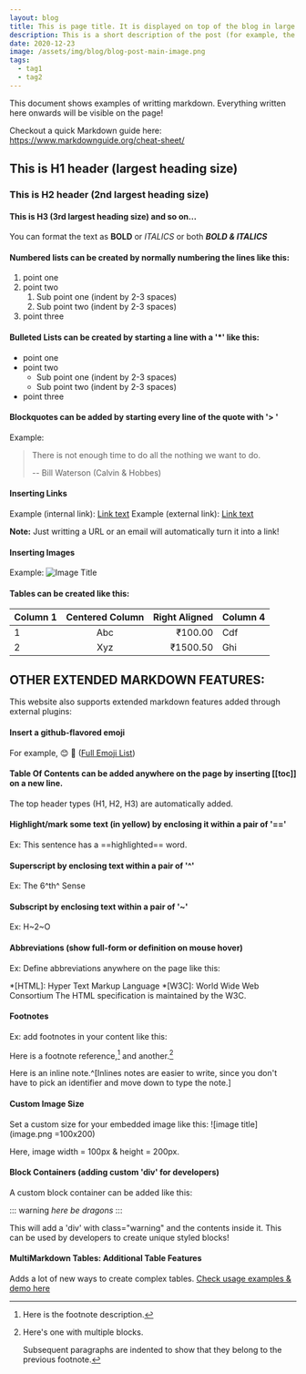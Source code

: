 ```yaml
---
layout: blog
title: This is page title. It is displayed on top of the blog in large text.
description: This is a short description of the post (for example, the first paragraph). It is displayed as the short excerpt (preview) of the blog on the blog listing pages. Also helps with the SEO.
date: 2020-12-23
image: /assets/img/blog/blog-post-main-image.png
tags:
  - tag1
  - tag2
---
```


This document shows examples of writting markdown. Everything written here onwards will be visible on the page!

<!-- excerpt -->

Checkout a quick Markdown guide here: https://www.markdownguide.org/cheat-sheet/


## This is H1 header (largest heading size)

### This is H2 header (2nd largest heading size)

#### This is H3 (3rd largest heading size) and so on...

You can format the text as **BOLD** or _ITALICS_ or both ***BOLD & ITALICS***

#### Numbered lists can be created by normally numbering the lines like this:
1. point one
2. point two
   1. Sub point one (indent by 2-3 spaces)
   2. Sub point two (indent by 2-3 spaces)
3. point three


#### Bulleted Lists can be created by starting a line with a '*' like this:
* point one
* point two
  * Sub point one (indent by 2-3 spaces)
  * Sub point two (indent by 2-3 spaces)
* point three

#### Blockquotes can be added by starting every line of the quote with '> '
Example:
> There is not enough time
> to do all the nothing we
> want to do.
>
> -- Bill Waterson (Calvin & Hobbes)


#### Inserting Links
Example (internal link): [Link text](/link/path)
Example (external link): [Link text](https://www.example.com)

**Note:** Just writting a URL or an email will automatically turn it into a link!


#### Inserting Images
Example: ![Image Title](image-url.jpg)


#### Tables can be created like this:

| Column 1 | Centered Column | Right Aligned | Column 4 |
|----------|:---------------:|--------------:|----------|
| 1        |       Abc       |       ₹100.00 | Cdf      |
| 2        |       Xyz       |      ₹1500.50 | Ghi      |



## OTHER EXTENDED MARKDOWN FEATURES:

This website also supports extended markdown features added through external plugins:

#### Insert a github-flavored emoji
For example,  :blush: :raising_hand:  ([Full Emoji List](https://github.com/ikatyang/emoji-cheat-sheet/blob/master/README.md))


#### Table Of Contents can be added anywhere on the page by inserting [[toc]] on a new line.
The top header types (H1, H2, H3) are automatically added.


#### Highlight/mark some text (in yellow) by enclosing it within a pair of '=='
Ex: This sentence has a ==highlighted== word.


#### Superscript by enclosing text within a pair of '^'
Ex: The 6^th^ Sense


#### Subscript by enclosing text within a pair of '~'
Ex: H~2~O


#### Abbreviations (show full-form or definition on mouse hover)

Ex: Define abbreviations anywhere on the page like this:

*[HTML]: Hyper Text Markup Language
*[W3C]:  World Wide Web Consortium
The HTML specification
is maintained by the W3C.


#### Footnotes

Ex: add footnotes in your content like this:

Here is a footnote reference,[^1] and another.[^longnote]

[^1]: Here is the footnote description.

[^longnote]: Here's one with multiple blocks.

    Subsequent paragraphs are indented to show that they belong to the previous footnote.


Here is an inline note.^[Inlines notes are easier to write, since
you don't have to pick an identifier and move down to type the
note.]


#### Custom Image Size

Set a custom size for your embedded image like this: ![image title](image.png =100x200)

Here, image width = 100px & height = 200px.


#### Block Containers (adding custom 'div' for developers)

A custom block container can be added like this:

::: warning
*here be dragons*
:::

This will add a 'div' with class="warning" and the contents inside it.
This can be used by developers to create unique styled blocks!

#### MultiMarkdown Tables: Additional Table Features

Adds a lot of new ways to create complex tables. [Check usage examples & demo here](https://github.com/RedBug312/markdown-it-multimd-table#usage)


